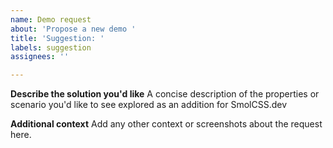 ```yaml
---
name: Demo request
about: 'Propose a new demo '
title: 'Suggestion: '
labels: suggestion
assignees: ''

---
```


**Describe the solution you'd like**
A concise description of the properties or scenario you'd like to see explored as an addition for SmolCSS.dev

**Additional context**
Add any other context or screenshots about the request here.
